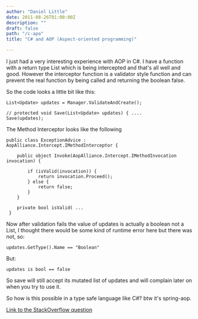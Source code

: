```yaml
---
author: "Daniel Little"
date: 2011-08-26T01:00:00Z
description: ""
draft: false
path: "/c-apo"
title: "C# and AOP (Aspect-oriented programming)"

---
```


I just had a very interesting experience with AOP in C#. I have a function with a return type List<Update> which is being intercepted and that's all well and good. However the interceptor function is a validator style function and can prevent the real function by being called and returning the boolean false.

So the code looks a little bit like this:

    List<Update> updates = Manager.ValidateAndCreate();

    // protected void Save(List<Update> updates) { ....
    Save(updates);

The Method Interceptor looks like the following

    public class ExceptionAdvice : AopAlliance.Intercept.IMethodInterceptor {

        public object Invoke(AopAlliance.Intercept.IMethodInvocation invocation) {

            if (isValid(invocation)) {
                return invocation.Proceed();
            } else {
                return false;
            }
        }

        private bool isValid( ...
     }

Now after validation fails the value of updates is actually a boolean not a List<Update>, I thought there would be some kind of runtime error here but there was not, so:

    updates.GetType().Name == "Boolean"

But:

    updates is bool == false

So save will still accept its mutated list of updates and will complain later on when you try to use it.

So how is this possible in a type safe language like C#? btw it's spring-aop.

[Link to the StackOverflow question](https://stackoverflow.com/questions/7200572/c-and-aop-aspect-oriented-programming-how-does-this-work)